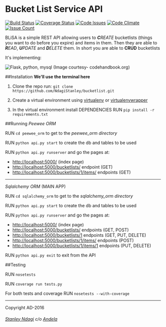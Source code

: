 # Bucket List Service API

[![Build Status](https://semaphoreci.com/api/v1/stanmd/bucketlist/branches/feature-create-api/badge.svg)](https://semaphoreci.com/stanmd/bucketlist) [![Coverage Status](https://coveralls.io/repos/github/NdagiStanley/bucketlist/badge.svg?branch=feature-create-API)](https://coveralls.io/github/NdagiStanley/bucketlist?branch=feature-create-API) [![Code Issues](https://www.quantifiedcode.com/api/v1/project/413c57d2358940f097221a243f88d224/badge.svg)](https://www.quantifiedcode.com/app/project/413c57d2358940f097221a243f88d224) [![Code Climate](https://codeclimate.com/github/NdagiStanley/bucketlist/badges/gpa.svg)](https://codeclimate.com/github/NdagiStanley/bucketlist) [![Issue Count](https://codeclimate.com/github/NdagiStanley/bucketlist/badges/issue_count.svg)](https://codeclimate.com/github/NdagiStanley/bucketlist)

BLiSA is a simple REST API allowing users to _**C**REATE_ bucketlists (things you want to do before you expire) and items in them. Then they are able to _**R**EAD_, _**U**PDATE_ and _**D**ELETE_ them.
In short you are able to **CRUD** bucketlists

It's implementing:

![Flask, python, mysql](http://codehandbook.org/wp-content/uploads/2015/07/python_ff.jpg)
(Image courtesy- codehandbook.org)

##Installation
**We'll use the terminal here**

1. Clone the repo
run: ```git clone https://github.com/NdagiStanley/bucketlist.git```

2. Create a virtual environment using [virtualenv](https://virtualenv.readthedocs.org/en/latest/) or [virtualenvwrapper](https://virtualenvwrapper.readthedocs.org/en/latest/)
3. In the virtual environment install DEPENDENCIES
RUN ```pip install -r requirements.txt```

##Running
*Peewee ORM*

RUN `cd peewee_orm` to get to the *peewee_orm directory*

RUN `python api.py start` to create the db and tables to be used

RUN `python api.py runserver` and go the pages at:

- [http://localhost:5000/](http://localhost:5000/) (index page)
- [http://localhost:5000/bucketlists/](http://localhost:5000/bucketlists/) endpoint (GET)
- [http://localhost:5000/bucketlists/1/items/](http://localhost:5000/bucketlists/1/items/) endpoints (GET)


****
*Sqlalchemy ORM* (MAIN APP)

RUN `cd sqlalchemy_orm` to get to the *sqlalchemy_orm directory*

RUN `python api.py start` to create the db and tables to be used

RUN `python api.py runserver` and go the pages at:

- [http://localhost:5000/](http://localhost:5000/) (index page)
- [http://localhost:5000/bucketlists/](http://localhost:5000/bucketlists/) endpoints (GET, POST)
- [http://localhost:5000/bucketlists/1](http://localhost:5000/bucketlists/1) endpoints (GET, PUT, DELETE)
- [http://localhost:5000/bucketlists/1/items/](http://localhost:5000/bucketlists/1/items/) endpoints (POST)
- [http://localhost:5000/bucketlists/1/items/1](http://localhost:5000/bucketlists/1/items/1) endpoints (PUT, DELETE)

RUN `python api.py exit` to exit from the API


##Testing

RUN `nosetests`

RUN `coverage run tests.py`

For both tests and coverage
RUN `nosetests --with-coverage`

---
Copyright AD-2016
###### [Stanley Ndagi](http://techkenyans.org/jamii/stanmd) c/o [Andela](http://andela.com)
